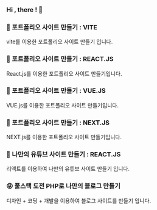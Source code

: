 ### Hi , there ! 🤙

### 🦕 포트폴리오 사이트 만들기 : VITE
vite를 이용한 포트폴리오 사이트 만들기 입니다.

### 🐑 포트폴리오 사이트 만들기 : REACT.JS
React.js를 이용한 포트폴리오 사이트 만들기입니다.

### 🐪 포트폴리오 사이트 만들기 : VUE.JS
VUE.js를 이용한 포트폴리오 사이트 만들기입니다.

### 🐒 포트폴리오 사이트 만들기 : NEXT.JS
NEXT.js를 이용한 포트폴리오 사이트 만들기입니다.

### 🥰 나만의 유튜브 사이트 만들기 : REACT.JS
리액트를 이용하여 나만의 유튜브 사이트 만들기 입니다.

### 😝 풀스택 도전 PHP로 나만의 블로그 만들기
디자인 + 코딩 + 개발을 이용하여 블로그 사이트를 만들기 입니다.

